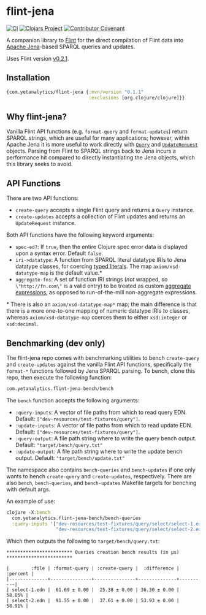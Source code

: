 # flint-jena

[![CI](https://github.com/yetanalytics/flint-jena/actions/workflows/test.yml/badge.svg)](https://github.com/yetanalytics/flint-jena/actions/workflows/test.yml)
[![Clojars Project](https://img.shields.io/clojars/v/com.yetanalytics/flint-jena.svg)](https://clojars.org/com.yetanalytics/flint)
[![Contributor Covenant](https://img.shields.io/badge/Contributor%20Covenant-2.1-5e0b73.svg)](CODE_OF_CONDUCT.md)

A companion library to [Flint](https://github.com/yetanalytics/flint) for the direct compilation of Flint data into [Apache Jena](https://jena.apache.org/)-based SPARQL queries and updates.

Uses Flint version [v0.2.1](https://github.com/yetanalytics/flint/releases/tag/v0.2.1).

## Installation

```clojure
{com.yetanalytics/flint-jena {:mvn/version "0.1.1"
                              :exclusions [org.clojure/clojure]}}
```

## Why flint-jena?

Vanilla Flint API functions (e.g. `format-query` and `format-updates`) return SPARQL strings, which are useful for many applications; however, within Apache Jena it is more useful to work directly with [`Query`](https://www.javadoc.io/doc/org.apache.jena/jena-arq/latest/org.apache.jena.arq/org/apache/jena/query/Query.html) and [`UpdateRequest`](https://www.javadoc.io/doc/org.apache.jena/jena-arq/latest/org.apache.jena.arq/org/apache/jena/update/UpdateRequest.html) objects. Parsing from Flint to SPARQL strings back to Jena incurs a performance hit compared to directly instantiating the Jena objects, which this library seeks to avoid.

## API Functions

There are two API functions:
- `create-query` accepts a single Flint query and returns a `Query` instance.
- `create-updates` accepts a collection of Flint updates and returns an `UpdateRequest` instance.

Both API functions have the following keyword arguments:
- `spec-ed?`: If `true`, then the entire Clojure spec error data is displayed upon a syntax error. Default `false`.
- `iri->datatype`: A function from SPARQL literal datatype IRIs to Jena datatype classes, for coercing [typed literals](https://jena.apache.org/documentation/notes/typed-literals.html). The map `axiom/xsd-datatype-map` is the default value.\*
- `aggregate-fns`: A set of function IRI strings (_not_ wrapped, so `\"http://fn.com\"` is a valid entry) to be treated as custom [aggregate expressions](https://jena.apache.org/documentation/query/group-by.html), as opposed to run-of-the-mill non-aggregate expressions.

\* There is also an `axiom/xsd-datatype-map*` map; the main difference is that there is a more one-to-one mapping of numeric datatype IRIs to classes, whereas `axiom/xsd-datatype-map` coerces them to either `xsd:integer` or `xsd:decimal`.

## Benchmarking (dev only)

The flint-jena repo comes with benchmarking utilities to bench `create-query` and `create-updates` against the vanilla Flint API functions, specifically the `format-*` functions followed by Jena SPARQL parsing. To bench, clone this repo, then execute the following function:
```clojure
com.yetanalytics.flint-jena-bench/bench
```
The `bench` function accepts the following arguments:
- `:query-inputs`: A vector of file paths from which to read query EDN. Default: `["dev-resources/test-fixtures/query"]`.
- `:update-inputs`: A vector of file paths from which to read update EDN. Default: `["dev-resources/test-fixtures/query"]`. 
- `:query-output`: A file path string where to write the query bench output. Default: `"target/bench/query.txt"`
- `:update-output`: A file path string where to write the update bench output. Default: `"target/bench/update.txt"`

The namespace also contains `bench-queries` and `bench-updates` if one only wants to bench `create-query` and `create-updates`, respectively. There are also `bench`, `bench-queries`, and `bench-updates` Makefile targets for benching with default args.

An example of use:
```clojure
clojure -X:bench
  com.yetanalytics.flint-jena-bench/bench-queries 
  :query-inputs '["dev-resources/test-fixtures/query/select/select-1.edn" 
                  "dev-resources/test-fixtures/query/select/select-2.edn"]'
```

Which then outputs the following to `target/bench/query.txt`:

```
************************ Queries creation bench results (in µs) ************************

|        :file | :format-query | :create-query |  :difference | :percent |
|--------------+---------------+---------------+--------------+----------|
| select-1.edn |  61.69 ± 0.00 |  25.38 ± 0.00 | 36.30 ± 0.00 |   58.85% |
| select-2.edn |  91.55 ± 0.00 |  37.61 ± 0.00 | 53.93 ± 0.00 |   58.91% |
```
